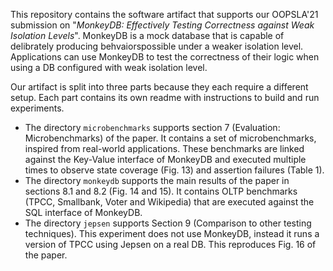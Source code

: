This repository contains the software artifact that supports our OOPSLA'21 submission on "_MonkeyDB: Effectively Testing Correctness against Weak
Isolation Levels_". MonkeyDB is a mock database that is capable of delibrately producing behvaiorspossible under a weaker isolation level. 
Applications can use MonkeyDB to test the correctness of their logic when using a DB configured with weak isolation level.

Our artifact is split into three parts because they each require a different setup. Each part contains its own readme with instructions to build and run experiments.
- The directory `microbenchmarks` supports section 7 (Evaluation: Microbenchmarks) of the paper. It contains a set of microbenchmarks, inspired from real-world applications.
These benchmarks are linked against the Key-Value interface of MonkeyDB and executed multiple times to observe state coverage (Fig. 13) and assertion failures (Table 1).
- The directory `monkeydb` supports the main results of the paper in sections 8.1 and 8.2 (Fig. 14 and 15). It contains OLTP benchmarks (TPCC, Smallbank, Voter and Wikipedia) 
that are executed against the SQL interface of MonkeyDB. 
- The directory `jepsen` supports Section 9 (Comparison to other testing techniques). This experiment does not use MonkeyDB, instead it runs a version of TPCC using 
Jepsen on a real DB. This reproduces Fig. 16 of the paper.


